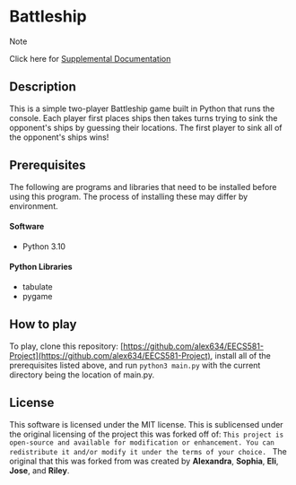 # Battleship

> [!NOTE]  
> Click here for [Supplemental Documentation](https://people.eecs.ku.edu/~t878a585/html/installation.html)

## Description

This is a simple two-player Battleship game built in Python that runs the console. Each player first places ships then takes turns trying to sink the opponent's ships by guessing their locations. The first player to sink all of the opponent's ships wins!

## Prerequisites

The following are programs and libraries that need to be installed before using this program. The process of installing these may differ by environment.

#### Software
- Python 3.10

#### Python Libraries
- tabulate
- pygame

## How to play
To play, clone this repository: [https://github.com/alex634/EECS581-Project](https://github.com/alex634/EECS581-Project), install all of the prerequisites listed above, and run `python3 main.py` with the current directory being the location of main.py.

## License
This software is licensed under the MIT license. This is sublicensed under the original licensing of the project this was forked off of:
`This project is open-source and available for modification or enhancement. You can redistribute it and/or modify it under the terms of your choice. `
The original that this was forked from was created by **Alexandra**, **Sophia**, **Eli**, **Jose**, and **Riley**.
